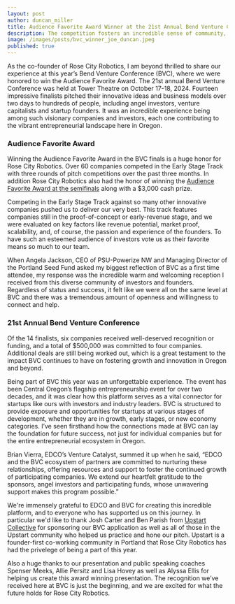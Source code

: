 ```yaml
---
layout: post
author: duncan_miller
title: Audience Favorite Award Winner at the 21st Annual Bend Venture Conference
description: The competition fosters an incredible sense of community, where early-stage teams can network, share ideas, and gain valuable feedback
image: /images/posts/bvc_winner_joe_duncan.jpeg
published: true
---
```


As the co-founder of Rose City Robotics, I am beyond thrilled to share our experience at this year’s Bend Venture Conference (BVC), where we were honored to win the Audience Favorite Award. The 21st annual Bend Venture Conference was held at Tower Theatre on October 17-18, 2024. Fourteen impressive finalists pitched their innovative ideas and business models over two days to hundreds of people, including angel investors, venture capitalists and startup founders. It was an incredible experience being among such visionary companies and investors, each one contributing to the vibrant entrepreneurial landscape here in Oregon.

### Audience Favorite Award

Winning the Audience Favorite Award in the BVC finals is a huge honor for Rose City Robotics. Over 60 companies competed in the Early Stage Track with three rounds of pitch competitions over the past three months. In addition Rose City Robotics also had the honor of winning the [Audience Favorite Award at the semifinals](/2024/09/30/rose-city-robotics-wins-audience-favorite-award-and-advances-to-finals-at-bend-venture-conference/) along with a $3,000 cash prize.

Competing in the Early Stage Track against so many other innovative companies pushed us to deliver our very best. This track features companies still in the proof-of-concept or early-revenue stage, and we were evaluated on key factors like revenue potential, market proof, scalability, and, of course, the passion and experience of the founders. To have such an esteemed audience of investors vote us as their favorite means so much to our team.

When Angela Jackson, CEO of PSU-Powerize NW and Managing Director of the Portland Seed Fund asked my biggest reflection of BVC as a first time attendee, my response was the incredible warm and welcoming reception I received from this diverse community of investors and founders. Regardless of status and success, it felt like we were all on the same level at BVC and there was a tremendous amount of openness and willingness to connect and help.

### 21st Annual Bend Venture Conference
Of the 14 finalists, six companies received well-deserved recognition or funding, and a total of $500,000 was committed to four companies. Additional deals are still being worked out, which is a great testament to the impact BVC continues to have on fostering growth and innovation in Oregon and beyond.

Being part of BVC this year was an unforgettable experience. The event has been Central Oregon’s flagship entrepreneurship event for over two decades, and it was clear how this platform serves as a vital connector for startups like ours with investors and industry leaders. BVC is structured to provide exposure and opportunities for startups at various stages of development, whether they are in growth, early stages, or new economy categories. I’ve seen firsthand how the connections made at BVC can lay the foundation for future success, not just for individual companies but for the entire entrepreneurial ecosystem in Oregon.

Brian Vierra, EDCO’s Venture Catalyst, summed it up when he said, “EDCO and the BVC ecosystem of partners are committed to nurturing these relationships, offering resources and support to foster the continued growth of participating companies. We extend our heartfelt gratitude to the sponsors, angel investors and participating funds, whose unwavering support makes this program possible.”

We're immensely grateful to EDCO and BVC for creating this incredible platform, and to everyone who has supported us on this journey. In particular we'd like to thank Josh Carter and Ben Parish from [Upstart Collective](https://www.upstartcollective.org/) for sponsoring our BVC application as well as all of those in the Upstart community who helped us practice and hone our pitch. Upstart is a founder-first co-working community in Portland that Rose City Robotics has had the privelege of being a part of this year.

Also a huge thanks to our presentation and public speaking coaches Spenser Meeks, Allie Persitz and Lisa Hovey as well as Alyssa Ellis for helping us create this award winning presentation. The recognition we’ve received here at BVC is just the beginning, and we are excited for what the future holds for Rose City Robotics.
